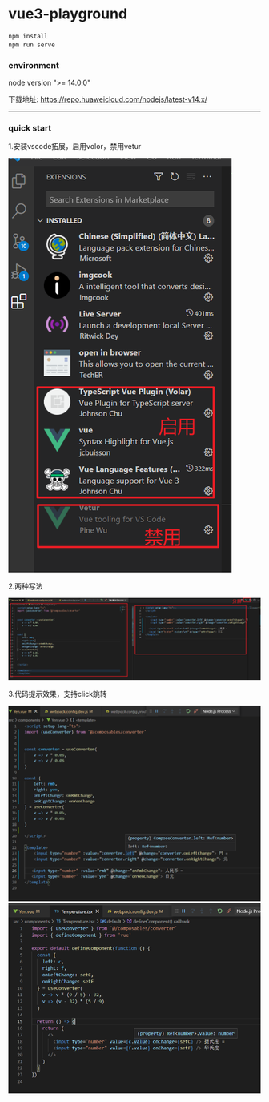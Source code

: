 # vue3-playground

```bash
npm install
npm run serve
```

### environment

node version ">= 14.0.0"

下载地址: https://repo.huaweicloud.com/nodejs/latest-v14.x/

---

### quick start

1.安装vscode拓展，启用volor，禁用vetur

![img.png](img/img.png)

2.两种写法

![img_1.png](img/img_1.png)

3.代码提示效果，支持click跳转

![img_2.png](img/img_2.png)
![img_3.png](img/img_3.png)